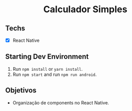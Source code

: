 <h1 align="center">
Calculador Simples
</h1>

## Techs

- [x] React Native

## Starting Dev Environment

1. Run `npm install` or `yarn install`.<br />
2. Run `npm start` and run `npm run android`.<br />

## Objetivos

- Organização de components no React Native.

